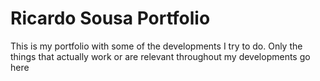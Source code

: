 # Ricardo Sousa Portfolio

This is my portfolio with some of the developments I try to do. Only the things that actually work or are relevant throughout my developments go here